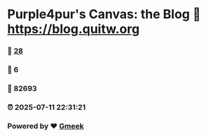 # Purple4pur's Canvas: the Blog :link: https://blog.quitw.org 
### :page_facing_up: [28](https://blog.quitw.org/tag.html) 
### :speech_balloon: 6 
### :hibiscus: 82693 
### :alarm_clock: 2025-07-11 22:31:21 
### Powered by :heart: [Gmeek](https://github.com/Meekdai/Gmeek)
